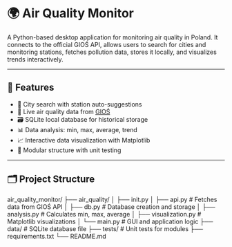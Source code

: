 # 🌍 Air Quality Monitor

A Python-based desktop application for monitoring air quality in Poland. It connects to the official GIOŚ API, allows users to search for cities and monitoring stations, fetches pollution data, stores it locally, and visualizes trends interactively.

---

## 🚀 Features

- 🔎 City search with station auto-suggestions
- 📡 Live air quality data from [GIOŚ](https://powietrze.gios.gov.pl/pjp/content/api)
- 🗃️ SQLite local database for historical storage
- 📊 Data analysis: min, max, average, trend
- 📈 Interactive data visualization with Matplotlib
- 🧪 Modular structure with unit testing

---

## 🗂️ Project Structure

air_quality_monitor/
├── air_quality/
│ ├── init.py
│ ├── api.py # Fetches data from GIOŚ API
│ ├── db.py # Database creation and storage
│ ├── analysis.py # Calculates min, max, average
│ ├── visualization.py # Matplotlib visualizations
│ └── main.py # GUI and application logic
├── data/ # SQLite database file
├── tests/ # Unit tests for modules
├── requirements.txt
└── README.md
